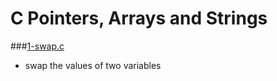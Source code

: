 # C Pointers, Arrays and Strings
###[1-swap.c](https://github.com/kadelcode/alx-low_level_programming/blob/master/0x05-pointers_arrays_strings/1-swap.c)
  - swap the values of two variables
